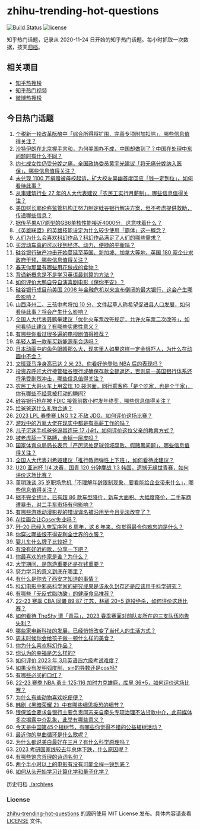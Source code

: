 # zhihu-trending-hot-questions

[![Build Status](https://github.com/justjavac/zhihu-trending-hot-questions/workflows/ci/badge.svg?branch=master)](https://github.com/justjavac/zhihu-trending-hot-questions/actions)
[![license](https://img.shields.io/github/license/justjavac/zhihu-trending-hot-questions)](https://github.com/justjavac/zhihu-trending-hot-questions/blob/master/LICENSE)

知乎热门话题，记录从 2020-11-24
日开始的知乎热门话题。每小时抓取一次数据，按天[归档](./archives)。

## 相关项目

- [知乎热搜榜](https://github.com/justjavac/zhihu-trending-top-search)
- [知乎热门视频](https://github.com/justjavac/zhihu-trending-hot-video)
- [微博热搜榜](https://github.com/justjavac/weibo-trending-hot-search)

## 今日热门话题

<!-- BEGIN -->
<!-- 最后更新时间 Mon Mar 13 2023 06:14:28 GMT+0800 (China Standard Time) -->

1. [个税新一轮改革酝酿中「综合所得将扩围、完善专项附加扣除」，哪些信息值得关注？](https://www.zhihu.com/question/589095896)
1. [沙特伊朗在北京握手言和，为何美国办不成，中国却做到了？中国在处理中东问题时有什么不同？](https://www.zhihu.com/question/589062646)
1. [约七成女性仍受分娩之痛，全国政协委员黄宇光建议「将无痛分娩纳入医保」，哪些信息值得关注？](https://www.zhihu.com/question/589064086)
1. [未兑现 1100 万捐赠被母校起诉，矿大校友吴幽首度回应「钱一定到位」，如何看待此事？](https://www.zhihu.com/question/589095869)
1. [从事建筑行业 27 年的人大代表建议「农民工实行月薪制」，哪些信息值得关注？](https://www.zhihu.com/question/589149865)
1. [美国财长耶伦称监管机构正努力制定硅谷银行解决方案，但不考虑提供救助，传递哪些信息？](https://www.zhihu.com/question/589181540)
1. [据传苹果A17原型的GB6单核性能接近4000分，这意味着什么？](https://www.zhihu.com/question/589025354)
1. [《英雄联盟》的英雄技能设定为什么较少使用「霸体」这一概念？](https://www.zhihu.com/question/588255841)
1. [人们为什么会喜欢科幻作品？科幻作品满足了人们的哪些需求？](https://www.zhihu.com/question/588548907)
1. [买混动车真的可以找到经济、动力、便捷的平衡吗？](https://www.zhihu.com/question/588984315)
1. [硅谷银行破产冲击开始蔓延至英国、新加坡、加拿大等地，英国 180 家企业求政府干预，哪些信息值得关注？](https://www.zhihu.com/question/589090915)
1. [春天你那里有哪些用花做成的食物？](https://www.zhihu.com/question/587351549)
1. [背诵新概念是不是学习英语最划算的方法？](https://www.zhihu.com/question/586584581)
1. [如何评价大鹏自导自演喜剧电影《保你平安》？](https://www.zhihu.com/question/587686773)
1. [硅谷银行成目前美国 2008 年金融危机以来宣布倒闭的最大银行，这会产生哪些影响？](https://www.zhihu.com/question/588865016)
1. [山西泽州二、三孩中考将加 10 分，文件起草人称希望促进县人口发展，如何看待此事？将会产生什么影响？](https://www.zhihu.com/question/589099200)
1. [全国人大代表聂鹏举建议「优化火车票改签规定，允许火车票二次改签」，如何看待此建议？有哪些实质性意义？](https://www.zhihu.com/question/589088405)
1. [有哪些你看过很多遍的电视剧值得推荐？](https://www.zhihu.com/question/587066759)
1. [年轻人第一款车买新能源车合适吗？](https://www.zhihu.com/question/587004433)
1. [日本动画中的角色眼睛那么大，现实里人如果这样一定会很吓人，为什么在动画中不会？](https://www.zhihu.com/question/584097543)
1. [文班亚马净身高已达 2 米 23，你看好他登陆 NBA 后的表现吗？](https://www.zhihu.com/question/585599772)
1. [投资界呼吁大行接管硅谷银行或确保存款全额返还，否则周一美国银行体系还将承受剧烈冲击，哪些信息值得关注？](https://www.zhihu.com/question/589090770)
1. [农民工大哥火车上用盆炫 10 袋泡面，同行乘客称「是个吃家，也是个干家」，你有哪些不经意被打动的瞬间?](https://www.zhihu.com/question/588457201)
1. [硅谷银行抢在被 FDIC 接管前数小时发年终奖，哪些信息值得关注？](https://www.zhihu.com/question/589105275)
1. [给爸爸送什么礼物合适？](https://www.zhihu.com/question/587736310)
1. [2023 LPL 春季赛 LNG 1:2 不敌 JDG，如何评价这场比赛？](https://www.zhihu.com/question/589153426)
1. [游戏中的万氪大佬在现实中都是有高薪工作的吗？](https://www.zhihu.com/question/431746142)
1. [儿子沉迷手机爸爸逼其连玩 17 小时，如何评价这位父亲的教育方式？](https://www.zhihu.com/question/588510713)
1. [被老虎舔一下胳膊，会掉一层皮吗？](https://www.zhihu.com/question/587649187)
1. [国家体育总局局长表示「严厉惩处足球领域腐败、假赌黑问题」，哪些信息值得关注？](https://www.zhihu.com/question/589073660)
1. [全国人大代表刘希娅建议「推行教师弹性上下班」，如何看待此建议？](https://www.zhihu.com/question/589064183)
1. [U20 亚洲杯 1/4 决赛，国青 120 分钟鏖战 1:3 韩国，遗憾无缘世青赛，如何评价这场比赛？](https://www.zhihu.com/question/589149075)
1. [董明珠谈 35 岁职场危机「不理解年龄限制现象，要看能给企业带来什么」，哪些信息值得关注？](https://www.zhihu.com/question/589064088)
1. [据不完全统计，已有超 86 款车型降价，新车大面积、大幅度降价，二手车商遭暴击，对二手车市场有何影响？](https://www.zhihu.com/question/588874290)
1. [有哪些游戏动漫影视的错误译名被沿用至今且无法改变了？](https://www.zhihu.com/question/68512231)
1. [AI绘画会让Coser失业吗？](https://www.zhihu.com/question/585762473)
1. [歼-20 已经入空军序列 6 周年，这 6 年来，你觉得最令你难忘的是什么？](https://www.zhihu.com/question/588450473)
1. [你穿过哪些恨不得安利全世界的衣服？](https://www.zhihu.com/question/518275174)
1. [婴儿车什么牌子比较好？](https://www.zhihu.com/question/304429768)
1. [有没有好听的歌，分享一下吧？](https://www.zhihu.com/question/588904673)
1. [你最喜欢的作家是谁？为什么？](https://www.zhihu.com/question/389622454)
1. [大学期间，是旅游重要还是存钱重要？](https://www.zhihu.com/question/588897585)
1. [努力学习的意义到底在哪里？](https://www.zhihu.com/question/27513493)
1. [有什么是你去了西安才知道的事情？](https://www.zhihu.com/question/297342378)
1. [科幻电影中邪恶科学家的研究成果是该永久封存还是应该用于科学研究？](https://www.zhihu.com/question/530948401)
1. [有哪些「无反式脂肪酸」的健康食品推荐？](https://www.zhihu.com/question/586673429)
1. [22-23 赛季 CBA 同曦 89:87 江苏，林葳 20+5 跳投绝杀，如何评价这场比赛？](https://www.zhihu.com/question/588958482)
1. [如何看待 TheShy 遭「青蒜」，2023 春季赛面对前队友所在的三支队伍均告失利？](https://www.zhihu.com/question/588996006)
1. [哪些家电新科技的发展，已经悄悄改变了当代人的生活方式？](https://www.zhihu.com/question/588749514)
1. [周末时候你会给孩子做一顿什么样的美食？](https://www.zhihu.com/question/584191731)
1. [你为什么喜欢科幻作品？](https://www.zhihu.com/question/588270305)
1. [你认为的幸福是怎么样的?](https://www.zhihu.com/question/579080476)
1. [如何评价 2023 年 3月英语四六级考试难度？](https://www.zhihu.com/question/589141698)
1. [如果没有发明弧度制，sin的导数还是cos吗?](https://www.zhihu.com/question/587280439)
1. [有哪些必买的口红？](https://www.zhihu.com/question/442011507)
1. [22-23 赛季 NBA 勇士 125:116 加时力克雄鹿，库里 36+5，如何评价这场比赛？](https://www.zhihu.com/question/589058815)
1. [为什么有些动物喜欢吃便便？](https://www.zhihu.com/question/581578400)
1. [韩剧《黑暗荣耀 2》中有哪些细思极恐的细节？](https://www.zhihu.com/question/588689779)
1. [银保监会要求各银行主要负责同志亲自牵头专项治理不法贷款中介，此前媒体多次揭露中介乱象，此举有哪些意义？](https://www.zhihu.com/question/588655915)
1. [今天是中国第45个植树节，有哪些你觉得不错的公益植树活动？](https://www.zhihu.com/question/589061868)
1. [最近你的单曲循环是什么歌呢？](https://www.zhihu.com/question/588809692)
1. [为什么都说美白最好在三月？有什么科学原理吗？](https://www.zhihu.com/question/584153608)
1. [2023 考研国家线较去年总体下跌，什么原因呢？](https://www.zhihu.com/question/588794134)
1. [有哪些饱含哲理的诗词名句？](https://www.zhihu.com/question/588988196)
1. [两个半小时以上的电影有没有可能全程一镜到底？](https://www.zhihu.com/question/587123825)
1. [如何从头开始学习计算化学和量子化学？](https://www.zhihu.com/question/588719010)

<!-- END -->

历史归档 [./archives](./archives)

### License

[zhihu-trending-hot-questions](https://github.com/justjavac/zhihu-trending-hot-questions)
的源码使用 MIT License 发布。具体内容请查看 [LICENSE](./LICENSE) 文件。
